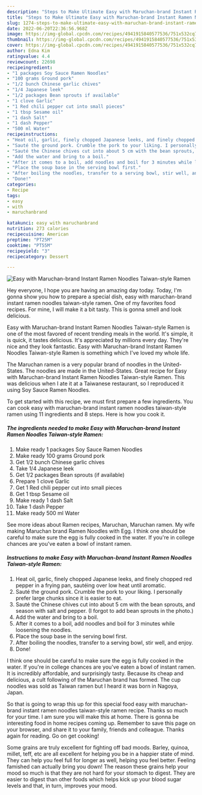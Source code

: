 ```yaml
---
description: "Steps to Make Ultimate Easy with Maruchan-brand Instant Ramen Noodles Taiwan-style Ramen"
title: "Steps to Make Ultimate Easy with Maruchan-brand Instant Ramen Noodles Taiwan-style Ramen"
slug: 1274-steps-to-make-ultimate-easy-with-maruchan-brand-instant-ramen-noodles-taiwan-style-ramen
date: 2022-06-20T22:36:56.968Z
image: https://img-global.cpcdn.com/recipes/4941915840577536/751x532cq70/easy-with-maruchan-brand-instant-ramen-noodles-taiwan-style-ramen-recipe-main-photo.jpg
thumbnail: https://img-global.cpcdn.com/recipes/4941915840577536/751x532cq70/easy-with-maruchan-brand-instant-ramen-noodles-taiwan-style-ramen-recipe-main-photo.jpg
cover: https://img-global.cpcdn.com/recipes/4941915840577536/751x532cq70/easy-with-maruchan-brand-instant-ramen-noodles-taiwan-style-ramen-recipe-main-photo.jpg
author: Edna Kim
ratingvalue: 4.4
reviewcount: 22698
recipeingredient:
- "1 packages Soy Sauce Ramen Noodles"
- "100 grams Ground pork"
- "1/2 bunch Chinese garlic chives"
- "1/4 Japanese leek"
- "1/2 packages Bean sprouts if available"
- "1 clove Garlic"
- "1 Red chili pepper cut into small pieces"
- "1 tbsp Sesame oil"
- "1 dash Salt"
- "1 dash Pepper"
- "500 ml Water"
recipeinstructions:
- "Heat oil, garlic, finely chopped Japanese leeks, and finely chopped red pepper in a frying pan, sautéing over low heat until aromatic."
- "Sauté the ground pork. Crumble the pork to your liking. I personally prefer large chunks since it is easier to eat."
- "Sauté the Chinese chives cut into about 5 cm with the bean sprouts, and season with salt and pepper. (I forgot to add bean sprouts in the photo.)"
- "Add the water and bring to a boil."
- "After it comes to a boil, add noodles and boil for 3 minutes while loosening the noodles."
- "Place the soup base in the serving bowl first."
- "After boiling the noodles, transfer to a serving bowl, stir well, and enjoy."
- "Done!"
categories:
- Recipe
tags:
- easy
- with
- maruchanbrand

katakunci: easy with maruchanbrand 
nutrition: 273 calories
recipecuisine: American
preptime: "PT25M"
cooktime: "PT55M"
recipeyield: "3"
recipecategory: Dessert

---
```



![Easy with Maruchan-brand Instant Ramen Noodles Taiwan-style Ramen](https://img-global.cpcdn.com/recipes/4941915840577536/751x532cq70/easy-with-maruchan-brand-instant-ramen-noodles-taiwan-style-ramen-recipe-main-photo.jpg)

Hey everyone, I hope you are having an amazing day today. Today, I'm gonna show you how to prepare a special dish, easy with maruchan-brand instant ramen noodles taiwan-style ramen. One of my favorites food recipes. For mine, I will make it a bit tasty. This is gonna smell and look delicious.

Easy with Maruchan-brand Instant Ramen Noodles Taiwan-style Ramen is one of the most favored of recent trending meals in the world. It's simple, it is quick, it tastes delicious. It's appreciated by millions every day. They're nice and they look fantastic. Easy with Maruchan-brand Instant Ramen Noodles Taiwan-style Ramen is something which I've loved my whole life.

The Maruchan ramen is a very popular brand of noodles in the United-States. The noodles are made in the United-States. Great recipe for Easy with Maruchan-brand Instant Ramen Noodles Taiwan-style Ramen. This was delicious when I ate it at a Taiwanese restaurant, so I reproduced it using Soy Sauce Ramen Noodles.


To get started with this recipe, we must first prepare a few ingredients. You can cook easy with maruchan-brand instant ramen noodles taiwan-style ramen using 11 ingredients and 8 steps. Here is how you cook it.

<!--inarticleads1-->

##### The ingredients needed to make Easy with Maruchan-brand Instant Ramen Noodles Taiwan-style Ramen:

1. Make ready 1 packages Soy Sauce Ramen Noodles
1. Make ready 100 grams Ground pork
1. Get 1/2 bunch Chinese garlic chives
1. Take 1/4 Japanese leek
1. Get 1/2 packages Bean sprouts (if available)
1. Prepare 1 clove Garlic
1. Get 1 Red chili pepper cut into small pieces
1. Get 1 tbsp Sesame oil
1. Make ready 1 dash Salt
1. Take 1 dash Pepper
1. Make ready 500 ml Water


See more ideas about Ramen recipes, Maruchan, Maruchan ramen. My wife making Maruchan brand Ramen Noodles with Egg. I think one should be careful to make sure the egg is fully cooked in the water. If you&#39;re in college chances are you&#39;ve eaten a bowl of instant ramen. 

<!--inarticleads2-->

##### Instructions to make Easy with Maruchan-brand Instant Ramen Noodles Taiwan-style Ramen:

1. Heat oil, garlic, finely chopped Japanese leeks, and finely chopped red pepper in a frying pan, sautéing over low heat until aromatic.
1. Sauté the ground pork. Crumble the pork to your liking. I personally prefer large chunks since it is easier to eat.
1. Sauté the Chinese chives cut into about 5 cm with the bean sprouts, and season with salt and pepper. (I forgot to add bean sprouts in the photo.)
1. Add the water and bring to a boil.
1. After it comes to a boil, add noodles and boil for 3 minutes while loosening the noodles.
1. Place the soup base in the serving bowl first.
1. After boiling the noodles, transfer to a serving bowl, stir well, and enjoy.
1. Done!


I think one should be careful to make sure the egg is fully cooked in the water. If you&#39;re in college chances are you&#39;ve eaten a bowl of instant ramen. It is incredibly affordable, and surprisingly tasty. Because its cheap and delicious, a cult following of the Maruchan brand has formed. The cup noodles was sold as Taiwan ramen but I heard it was born in Nagoya, Japan. 

So that is going to wrap this up for this special food easy with maruchan-brand instant ramen noodles taiwan-style ramen recipe. Thanks so much for your time. I am sure you will make this at home. There is gonna be interesting food in home recipes coming up. Remember to save this page on your browser, and share it to your family, friends and colleague. Thanks again for reading. Go on get cooking!

Some grains are truly excellent for fighting off bad moods. Barley, quinoa, millet, teff, etc are all excellent for helping you be in a happier state of mind. They can help you feel full for longer as well, helping you feel better. Feeling famished can actually bring you down! The reason these grains help your mood so much is that they are not hard for your stomach to digest. They are easier to digest than other foods which helps kick up your blood sugar levels and that, in turn, improves your mood.
